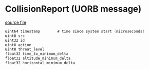 # CollisionReport (UORB message)

[source file](https://github.com/PX4/PX4-Autopilot/blob/main/msg/CollisionReport.msg)

```c
uint64 timestamp		# time since system start (microseconds)
uint8 src
uint32 id
uint8 action
uint8 threat_level
float32 time_to_minimum_delta
float32 altitude_minimum_delta
float32 horizontal_minimum_delta

```
